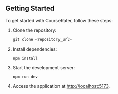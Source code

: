 ## Getting Started

To get started with CourseRater, follow these steps:

1. Clone the repository:

   ```
   git clone <repository_url>
   ```

2. Install dependencies:

   ```
   npm install
   ```

3. Start the development server:

   ```
   npm run dev
   ```

4. Access the application at [http://localhost:5173](http://localhost:5173).
